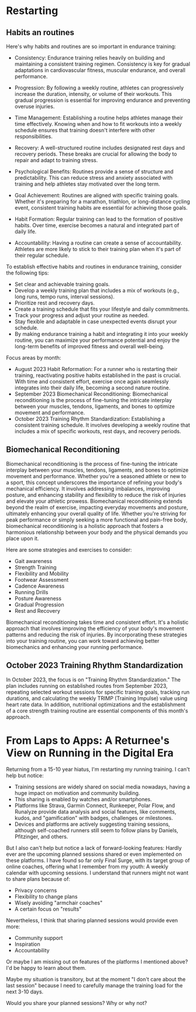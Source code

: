 # Restarting

## Habits an routines

Here's why habits and routines are so important in endurance training:

- Consistency: Endurance training relies heavily on building and maintaining a consistent training regimen. Consistency is key for gradual adaptations in cardiovascular fitness, muscular endurance, and overall performance.

- Progression: By following a weekly routine, athletes can progressively increase the duration, intensity, or volume of their workouts. This gradual progression is essential for improving endurance and preventing overuse injuries.

- Time Management: Establishing a routine helps athletes manage their time effectively. Knowing when and how to fit workouts into a weekly schedule ensures that training doesn't interfere with other responsibilities.

- Recovery: A well-structured routine includes designated rest days and recovery periods. These breaks are crucial for allowing the body to repair and adapt to training stress.

- Psychological Benefits: Routines provide a sense of structure and predictability. This can reduce stress and anxiety associated with training and help athletes stay motivated over the long term.

- Goal Achievement: Routines are aligned with specific training goals. Whether it's preparing for a marathon, triathlon, or long-distance cycling event, consistent training habits are essential for achieving those goals.

- Habit Formation: Regular training can lead to the formation of positive habits. Over time, exercise becomes a natural and integrated part of daily life.

- Accountability: Having a routine can create a sense of accountability. Athletes are more likely to stick to their training plan when it's part of their regular schedule.

To establish effective habits and routines in endurance training, consider the following tips:

- Set clear and achievable training goals.
- Develop a weekly training plan that includes a mix of workouts (e.g., long runs, tempo runs, interval sessions).
- Prioritize rest and recovery days.
- Create a training schedule that fits your lifestyle and daily commitments.
- Track your progress and adjust your routine as needed.
- Stay flexible and adaptable in case unexpected events disrupt your schedule.
- By making endurance training a habit and integrating it into your weekly routine, you can maximize your performance potential and enjoy the long-term benefits of improved fitness and overall well-being.

Focus areas by month:

- August 2023 Habit Reformation: For a runner who is restarting their training, reactivating positive habits established in the past is crucial. With time and consistent effort, exercise once again seamlessly integrates into their daily life, becoming a second nature routine.
- September 2023 Biomechanical Reconditioning: Biomechanical reconditioning is the process of fine-tuning the intricate interplay between your muscles, tendons, ligaments, and bones to optimize movement and performance.
- October 2023 Training Rhythm Standardization: Establishing a consistent training schedule. It involves developing a weekly routine that includes a mix of specific workouts, rest days, and recovery periods.

## Biomechanical Reconditioning

Biomechanical reconditioning is the process of fine-tuning the intricate interplay between your muscles, tendons, ligaments, and bones to optimize movement and performance. Whether you're a seasoned athlete or new to a sport, this concept underscores the importance of refining your body's mechanical efficiency. It involves addressing imbalances, improving posture, and enhancing stability and flexibility to reduce the risk of injuries and elevate your athletic prowess. Biomechanical reconditioning extends beyond the realm of exercise, impacting everyday movements and posture, ultimately enhancing your overall quality of life. Whether you're striving for peak performance or simply seeking a more functional and pain-free body, biomechanical reconditioning is a holistic approach that fosters a harmonious relationship between your body and the physical demands you place upon it.

Here are some strategies and exercises to consider:

- Gait awareness
- Strength Training
- Flexibility and Mobility
- Footwear Assessment
- Cadence Awareness
- Running Drills
- Posture Awareness
- Gradual Progression
- Rest and Recovery

Biomechanical reconditioning takes time and consistent effort. It's a holistic approach that involves improving the efficiency of your body's movement patterns and reducing the risk of injuries. By incorporating these strategies into your training routine, you can work toward achieving better biomechanics and enhancing your running performance.

## October 2023 Training Rhythm Standardization

In October 2023, the focus is on "Training Rhythm Standardization." The plan includes running on established routes from September 2023, repeating selected workout sessions for specific training goals, tracking run durations, and calculating the weekly TRIMP (Training Impulse) value using heart rate data. In addition, nutritional optimizations and the establishment of a core strength training routine are essential components of this month's approach.

# From Laps to Apps: A Returnee's View on Running in the Digital Era

Returning from a 15-10 year hiatus, I'm restarting my running training. I can't help but notice:

- Training sessions are widely shared on social media nowadays, having a huge impact on motivation and community building.
- This sharing is enabled by watches and/or smartphones.
- Platforms like Strava, Garmin Connect, Runkeeper, Polar Flow, and Runalyze provide data analysis and social features, like comments, kudos, and "gamification" with badges, challenges or milestones.
- Devices and platforms are actively suggesting training sessions, although self-coached runners still seem to follow plans by Daniels, Pfitzinger, and others.

But I also can't help but notice a lack of forward-looking features: Hardly ever are the upcoming planned sessions shared or even implemented on these platforms. I have found so far only Final Surge, with its target group of online coaches, offering what I remember from my youth: A weekly calendar with upcoming sessions. I understand that runners might not want to share plans because of:

- Privacy concerns
- Flexibility to change plans
- Wisely avoiding "armchair coaches"
- A certain focus on "results"

Nevertheless, I think that sharing planned sessions would provide even more:

- Community support
- Inspiration
- Accountability

Or maybe I am missing out on features of the platforms I mentioned above? I'd be happy to learn about them.

Maybe my situation is transitory, but at the moment "I don't care about the last session" because I need to carefully manage the training load for the next 3-10 days.

Would you share your planned sessions? Why or why not?
